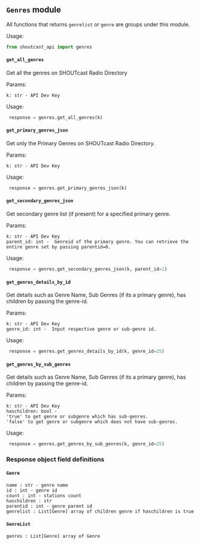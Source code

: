 ## `Genres` module
All functions that returns `genrelist` or `genre` are groups under this module.

Usage:
```python
from shoutcast_api import genres
```

#### `get_all_genres`
Get all the genres on SHOUTcast Radio Directory

Params:
```
k: str - API Dev Key
```
Usage:
```python
 response = genres.get_all_genres(k)
```

#### `get_primary_genres_json`
Get only the Primary Genres on SHOUTcast Radio Directory.

Params:
```
k: str - API Dev Key
```
Usage:
```python
 response = genres.get_primary_genres_json(k)
```

#### `get_secondary_genres_json`
Get secondary genre list (if present) for a specified primary genre.

Params:
```
k: str - API Dev Key
parent_id: int -  Genreid of the primary genre. You can retrieve the entire genre set by passing parentid=0.
```
Usage:
```python
 response = genres.get_secondary_genres_json(k, parent_id=1)
```

#### `get_genres_details_by_id`
Get details such as Genre Name, Sub Genres (if its a primary genre), has children by passing the genre-id.

Params:
```
k: str - API Dev Key
genre_id: int -  Input respective genre or sub-genre id.
```
Usage:
```python
 response = genres.get_genres_details_by_id(k, genre_id=25)
```

#### `get_genres_by_sub_genres`
Get details such as Genre Name, Sub Genres (if its a primary genre), has children by passing the genre-id.

Params:
```
k: str - API Dev Key
haschildren: bool -  
'true' to get genre or subgenre which has sub-genres.
'false' to get genre or subgenre which does not have sub-genres.
```
Usage:
```python
 response = genres.get_genres_by_sub_genres(k, genre_id=25)
```

### Response object field definitions

#### `Genre`

```
name : str - genre name
id : int - genre id
count : int - stations count
haschildren : str
parentid : int - genre parent id
genrelist : List[Genre] array of children genre if haschildren is true
```


#### `GenreList`

```
genres : List[Genre] array of Genre
```